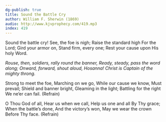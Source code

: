 ```yaml
---
dg-publish: true
title: Sound the Battle Cry
author: William F. Sherwin (1869)
audio: http://www.kjvprophecy.com/419.mp3
index: 419
---
```


Sound the battle cry!
See, the foe is nigh;
Raise the standard high
For the Lord;
Gird your armor on,
Stand firm, every one;
Rest your cause upon
His holy Word.

*Rouse, then, soldiers, rally round the banner,
Ready, steady, pass the word along;
Onward, forward, shout aloud, Hosanna!
Christ is Captain of the mighty throng.*

Strong to meet the foe,
Marching on we go,
While our cause we know,
Must prevail;
Shield and banner bright,
Gleaming in the light;
Battling for the right
We ne’er can fail. (Refrain)

O Thou God of all,
Hear us when we call,
Help us one and all
By Thy grace;
When the battle’s done,
And the victory’s won,
May we wear the crown
Before Thy face. (Refrain)